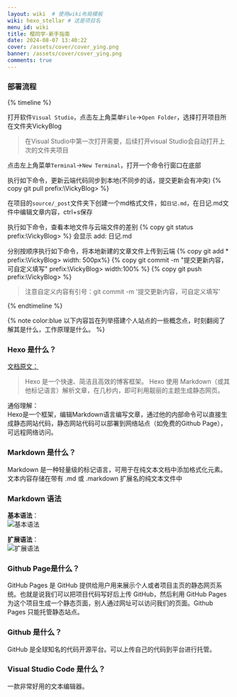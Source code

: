 ```yaml
---
layout: wiki  # 使用wiki布局模板
wiki: hexo_stellar # 这是项目名
menu_id: wiki
title: 樱同学-新手指南
date: 2024-08-07 13:40:22 
cover: /assets/cover/cover_ying.png
banner: /assets/cover/cover_ying.png
comments: true
---
```


### 部署流程
{% timeline %}
<!-- node 第一步 -->
打开软件`Visual Studio`，点击左上角菜单`File`->`Open Folder`，选择打开项目所在文件夹VickyBlog
> 在Visual Studio中第一次打开需要，后续打开visual Studio会自动打开上次的文件夹项目
<!-- node 第二步 -->
点击左上角菜单`Terminal`->`New Terminal`，打开一个命令行窗口在底部
<!-- node 第三步 -->
执行如下命令，更新云端代码同步到本地(不同步的话，提交更新会有冲突)
{% copy git pull prefix:\VickyBlog> %}
<!-- node 第四步 -->
在项目的`source/_post`文件夹下创建一个md格式文件，如`日记.md`，在日记.md文件中编辑文章内容，ctrl+s保存
<!-- node 第五步(非必要) -->
执行如下命令，查看本地文件与云端文件的差别
{% copy git status prefix:\VickyBlog> %}
会显示 add: 日记.md
<!-- node 第六步 -->
分别按顺序执行如下命令，将本地新建的文章文件上传到云端
{% copy git add * prefix:\VickyBlog> width: 500px%}
{% copy git commit -m "提交更新内容，可自定义填写" prefix:\VickyBlog> width:100% %}
{% copy git push prefix:\VickyBlog> %}  

> 注意自定义内容有引号：git commit -m '提交更新内容，可自定义填写'

{% endtimeline %}

{% note color:blue 以下内容旨在列举搭建个人站点的一些概念点，时刻翻阅了解其是什么，工作原理是什么。 %}
### Hexo 是什么？
[文档原文：](https://hexo.io/zh-cn/docs/)  
> Hexo 是一个快速、简洁且高效的博客框架。 Hexo 使用 Markdown（或其他标记语言）解析文章，在几秒内，即可利用靓丽的主题生成静态网页。

通俗理解：  
Hexo是一个框架，编辑Markdown语言编写文章，通过他的内部命令可以直接生成静态网站代码，静态网站代码可以部署到网络站点（如免费的Github Page），可远程网络访问。
### Markdown 是什么？
Markdown 是一种轻量级的标记语言，可用于在纯文本文档中添加格式化元素。文本内容存储在带有 .md 或 .markdown 扩展名的纯文本文件中
### Markdown 语法
**基本语法**：  
![基本语法](/assets/Postimg/VikyTutorial/markdown_base.png)

**扩展语法**：  
![扩展语法](/assets/Postimg/VikyTutorial/markdown_extend.png)
### Github Page是什么？
GitHub Pages 是 GitHub 提供给用户用来展示个人或者项目主页的静态网页系统。也就是说我们可以把项目代码写好后上传 GitHub，然后利用 GitHub Pages 为这个项目生成一个静态页面，别人通过网址可以访问我们的页面。Github Pages 只能托管静态站点。
### Github 是什么？
GitHub 是全球知名的代码开源平台。可以上传自己的代码到平台进行托管。
### Visual Studio Code 是什么？
一款非常好用的文本编辑器。

